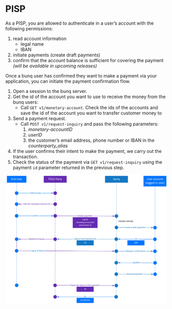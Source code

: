 # PISP

As a PISP, you are allowed to authenticate in a user’s account with the following permissions:

1. read account information
   * legal name
   * IBAN
2. initiate payments \(create draft payments\)
3. confirm that the account balance is sufficient for covering the payment _\(will be available in upcoming releases\)_

Once a bunq user has confirmed they want to make a payment via your application, you can initiate the payment confirmation flow.

1. Open a session to the bunq server.
2. Get the id of the account you want to use to receive the money from the bunq users:
   * Call `GET v1/monetary-account`. Check the ids of the accounts and save the id of the account you want to transfer customer money to
3. Send a payment request.
   * Call `POST v1/request-inquiry` and pass the following parameters:
     1. _monetary-accountID_
     2. _userID_
     3. the customer’s email address, phone number or IBAN in the _counterparty\_alias_
4. If the user confirms their intent to make the payment, we carry out the transaction.
5. Check the status of the payment via `GET v1/request-inquiry` using the payment `id` parameter returned in the previous step. 

![](../../.gitbook/assets/20190313_pisp_flow.jpg)

